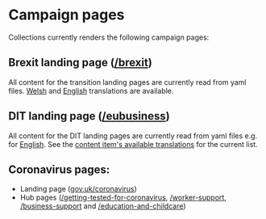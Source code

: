 # Campaign pages

Collections currently renders the following campaign pages:

## Brexit landing page ([/brexit](https://www.gov.uk/brexit))

All content for the transition landing pages are currently read from yaml files. [Welsh](config/locales/cy/brexit_landing_page.yml) and [English](config/locales/en/brexit_landing_page.yml) translations are available.

## DIT landing page ([/eubusiness](https://www.gov.uk/eubusiness))

All content for the DIT landing pages are currently read from yaml files e.g. for [English](config/locales/en/dit_landing_page.yml). See the [content item's available translations](https://www.gov.uk/api/content/eubusiness) for the current list.

## Coronavirus pages:

  - Landing page ([gov.uk/coronavirus](https://www.gov.uk/coronavirus))
  - Hub pages ([/getting-tested-for-coronavirus](https://www.gov.uk/getting-tested-for-coronavirus), [/worker-support](https://www.gov.uk/coronavirus/worker-support), [/business-support](https://www.gov.uk/coronavirus/business-support) and [/education-and-childcare](https://www.gov.uk/coronavirus/education-and-childcare))
